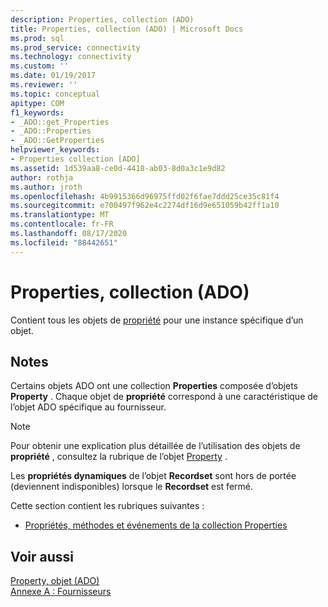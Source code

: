 ```yaml
---
description: Properties, collection (ADO)
title: Properties, collection (ADO) | Microsoft Docs
ms.prod: sql
ms.prod_service: connectivity
ms.technology: connectivity
ms.custom: ''
ms.date: 01/19/2017
ms.reviewer: ''
ms.topic: conceptual
apitype: COM
f1_keywords:
- _ADO::get_Properties
- _ADO::Properties
- _ADO::GetProperties
helpviewer_keywords:
- Properties collection [ADO]
ms.assetid: 1d539aa8-ce0d-4418-ab03-8d0a3c1e9d82
author: rothja
ms.author: jroth
ms.openlocfilehash: 4b9915366d96975ffd02f6fae7ddd25ce35c81f4
ms.sourcegitcommit: e700497f962e4c2274df16d9e651059b42ff1a10
ms.translationtype: MT
ms.contentlocale: fr-FR
ms.lasthandoff: 08/17/2020
ms.locfileid: "88442651"
---
```

# <a name="properties-collection-ado"></a>Properties, collection (ADO)
Contient tous les objets de [propriété](../../../ado/reference/ado-api/property-object-ado.md) pour une instance spécifique d’un objet.  
  
## <a name="remarks"></a>Notes  
 Certains objets ADO ont une collection **Properties** composée d’objets **Property** . Chaque objet de **propriété** correspond à une caractéristique de l’objet ADO spécifique au fournisseur.  
  
> [!NOTE]
>  Pour obtenir une explication plus détaillée de l’utilisation des objets de **propriété** , consultez la rubrique de l’objet [Property](../../../ado/reference/ado-api/property-object-ado.md) .  
  
 Les **propriétés dynamiques** de l’objet **Recordset** sont hors de portée (deviennent indisponibles) lorsque le **Recordset** est fermé.  
  
 Cette section contient les rubriques suivantes :  
  
-   [Propriétés, méthodes et événements de la collection Properties](../../../ado/reference/ado-api/properties-collection-properties-methods-and-events.md)  
  
## <a name="see-also"></a>Voir aussi  
 [Property, objet (ADO)](../../../ado/reference/ado-api/property-object-ado.md)   
 [Annexe A : Fournisseurs](../../../ado/guide/appendixes/appendix-a-providers.md)
